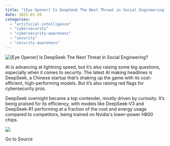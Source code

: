 ```yaml
---
title: "[Eye Opener] Is DeepSeek The Next Threat in Social Engineering?"
date: 2025-01-29
categories: 
  - "artificial-intelligence"
  - "cybersecurity"
  - "cybersecurity-awareness"
  - "security"
  - "security-awareness"
---
```


![[Eye Opener] Is DeepSeek The Next Threat in Social Engineering?](https://blog.knowbe4.com/hubfs/deepseek.jpg)

AI is advancing at lightning speed, but it’s also raising some big questions, especially when it comes to security. The latest AI making headlines is DeepSeek, a Chinese startup that’s shaking up the game with its cost-efficient, high-performing models. But it’s also raising red flags for cybersecurity pros.  
  
DeepSeek overnight became a top contender, mostly driven by curiosity. It’s being praised for its efficiency, with models like DeepSeek-V3 and DeepSeek-R1 performing at a fraction of the cost and energy usage compared to competitors, being trained on Nvidia's lower-power H800 chips.

![](https://track.hubspot.com/__ptq.gif?a=241394&k=14&r=https%3A%2F%2Fblog.knowbe4.com%2Feye-opener-is-deepseek-the-next-threat-in-social-engineering&bu=https%253A%252F%252Fblog.knowbe4.com&bvt=rss)

Go to Source
